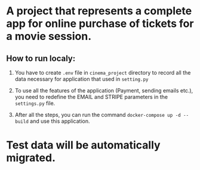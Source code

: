 # A project that represents a complete app for online purchase of tickets for a movie session.
## How to run localy:
1. You have to create ```.env``` file in ```cinema_project``` directory to record all the data necessary for application that used in ```setting.py```

2. To use all the features of the application (Payment, sending emails etc.), you need to redefine the EMAIL and STRIPE parameters in the ```settings.py``` file.

3. Аfter all the steps, you can run the command ```docker-compose up -d --build``` and use this application.

# Test data will be automatically migrated.
